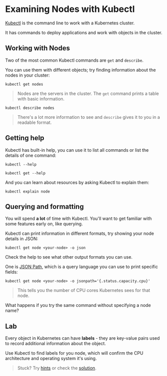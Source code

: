 # Examining Nodes with Kubectl

[Kubectl](https://kubectl.docs.kubernetes.io/references/kubectl/) is the command line to work with a Kubernetes cluster.

It has commands to deploy applications and work with objects in the cluster. 


## Working with Nodes

Two of the most common Kubectl commands are `get` and `describe`.

You can use them with different objects; try finding information about the nodes in your cluster:

```
kubectl get nodes
```

> Nodes are the servers in the cluster. The `get` command prints a table with basic information.

``` 
kubectl describe nodes
```

> There's a lot more information to see and `describe` gives it to you in a readable format.

## Getting help

Kubectl has built-in help, you can use it to list all commands or list the details of one command:

```
kubectl --help

kubectl get --help
```

And you can learn about resources by asking Kubectl to explain them:

```
kubectl explain node
```

## Querying and formatting

You will spend **a lot** of time with Kubectl. You'll want to get familiar with some features early on, like querying.

Kubectl can print information in different formats, try showing your node details in JSON:

```
kubectl get node <your-node> -o json
```

Check the help to see what other output formats you can use.

One is [JSON Path](https://kubernetes.io/docs/reference/kubectl/jsonpath/), which is a query language you can use to print specific fields:

```
kubectl get node <your-node> -o jsonpath='{.status.capacity.cpu}'
```

> This tells you the number of CPU cores Kubernetes sees for that node.

What happens if you try the same command without specifying a node name?

## Lab

Every object in Kubernetes can have **labels** - they are key-value pairs used to record additional information about the object.

Use Kubectl to find labels for you node, which will confirm the CPU architecture and operating system it's using.

> Stuck? Try [hints](hints.md) or check the [solution](solution.md).

